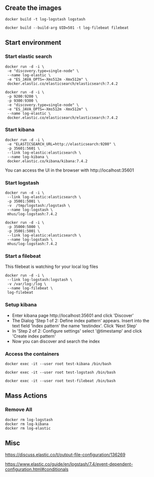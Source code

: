 
## Create the images
```
docker build -t log-logstash logstash 

docker build --build-arg UID=501 -t log-filebeat filebeat
```
## Start environment

### Start elastic search
```
docker run -d -i \
 -e "discovery.type=single-node" \
 --name log-elastic \
 -e "ES_JAVA_OPTS=-Xms512m -Xmx512m" \
 docker.elastic.co/elasticsearch/elasticsearch:7.4.2

docker run -d -i \
 -p 9200:9200 \
 -p 9300:9300 \
 -e "discovery.type=single-node" \
 -e "ES_JAVA_OPTS=-Xms512m -Xmx512m" \
 --name log-elastic \
 docker.elastic.co/elasticsearch/elasticsearch:7.4.2

```
### Start kibana
```
docker run -d -i \
 -e "ELASTICSEARCH_URL=http://elasticsearch:9200" \
 -p 35601:5601 \
 --link log-elastic:elasticsearch \
 --name log-kibana \
 docker.elastic.co/kibana/kibana:7.4.2
```
You can access the UI in the browser with http://localhost:35601

### Start logstash
```
docker run -d -i \
 --link log-elastic:elasticsearch \
 -p 35001:5001 \
 -v  /tmp/logstash:/logstash \
 --name log-logstash \
 mhus/log-logstash:7.4.2

docker run -d -i \
 -p 35000:5000 \
 -p 35001:5001 \
 --link log-elastic:elasticsearch \
 --name log-logstash \
 mhus/log-logstash:7.4.2
```
### Start a filebeat

This filebeat is watching for your local log files

```
docker run -d -i \
 --link log-logstash:logstash \
 -v /var/log:/log \
 --name log-filebeat \
 log-filebeat
```

### Setup kibana

* Enter kibana page http://localhost:35601 and click 'Discover'
* The Dialog 'Step 1 of 2: Define index pattern' appears. Insert into the text field 'Index pattern' the name 'testindex'. Click 'Next Step'
* In 'Step 2 of 2: Configure settings' select '@timestamp' and click 'Create index pattern'
* Now you can discover and search the index


### Access the containers
```
docker exec -it --user root test-kibana /bin/bash

docker exec -it --user root test-logstash /bin/bash

docker exec -it --user root test-filebeat /bin/bash
```
## Mass Actions

### Remove All
```
docker rm log-logstash
docker rm log-kibana
docker rm log-elastic
```

## Misc

https://discuss.elastic.co/t/output-file-configuration/136269

https://www.elastic.co/guide/en/logstash/7.4/event-dependent-configuration.html#conditionals

